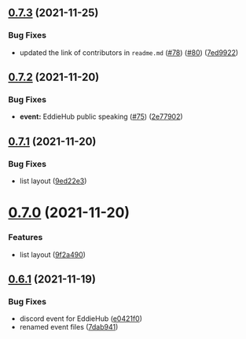 ## [0.7.3](https://github.com/EddieHubCommunity/EventCalendar/compare/v0.7.2...v0.7.3) (2021-11-25)


### Bug Fixes

* updated the link of contributors in `readme.md` ([#78](https://github.com/EddieHubCommunity/EventCalendar/issues/78)) ([#80](https://github.com/EddieHubCommunity/EventCalendar/issues/80)) ([7ed9922](https://github.com/EddieHubCommunity/EventCalendar/commit/7ed9922b4dbb5f5c0a559f4f25aa3b412f436196))



## [0.7.2](https://github.com/EddieHubCommunity/EventCalendar/compare/v0.7.1...v0.7.2) (2021-11-20)


### Bug Fixes

* **event:** EddieHub public speaking ([#75](https://github.com/EddieHubCommunity/EventCalendar/issues/75)) ([2e77902](https://github.com/EddieHubCommunity/EventCalendar/commit/2e779020d07e604e700897c206354d239829fe0a))



## [0.7.1](https://github.com/EddieHubCommunity/EventCalendar/compare/v0.7.0...v0.7.1) (2021-11-20)


### Bug Fixes

* list layout ([9ed22e3](https://github.com/EddieHubCommunity/EventCalendar/commit/9ed22e33424de630be99700b88dc9c3373dcffc4))



# [0.7.0](https://github.com/EddieHubCommunity/EventCalendar/compare/v0.6.1...v0.7.0) (2021-11-20)


### Features

* list layout ([9f2a490](https://github.com/EddieHubCommunity/EventCalendar/commit/9f2a49038eeb1738676c1bc58079e65dd9dcaf1e))



## [0.6.1](https://github.com/EddieHubCommunity/EventCalendar/compare/v0.6.0...v0.6.1) (2021-11-19)


### Bug Fixes

* discord event for EddieHub ([e0421f0](https://github.com/EddieHubCommunity/EventCalendar/commit/e0421f015d7e6ef75242b45630e9dcccc15b5b67))
* renamed event files ([7dab941](https://github.com/EddieHubCommunity/EventCalendar/commit/7dab9414e306b87f56a9782decb30205f5b9ddf0))



